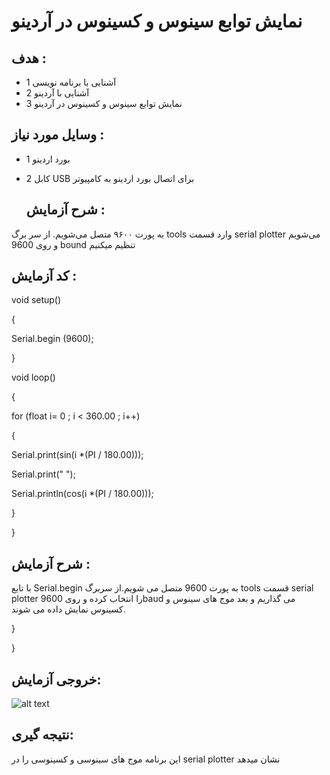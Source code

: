 # نمایش توابع سینوس و کسینوس در آردینو


## هدف :

* 1 آشنایی با برنامه نویسی
* 2 آشنایی با آردینو
* 3 نمایش توابع سینوس و کسینوس در آردینو


## وسایل مورد نیاز :

* 1 بورد اردینو
* 2 کابل  USB  برای اتصال بورد اردینو به کامپیوتر


  ## شرح آزمایش :
به پورت ۹۶۰۰ متصل می‌شویم.
از سر برگ tools وارد قسمت serial plotter  می‌شویم و روی 9600 bound  تنظیم میکنیم 

 
  ## کد آزمایش :
  
void setup() 

{

Serial.begin (9600);

}

void loop() 

{

for (float i= 0 ; i < 360.00 ; i++)

{  

 Serial.print(sin(i *(PI / 180.00)));

  Serial.print(" ");
 
   Serial.println(cos(i *(PI / 180.00)));

  }

}
  ## شرح آزمایش :
  با تابع Serial.begin به پورت 9600 متصل می شویم.از سربرگ tools قسمت serial plotter را انتخاب کرده و روی 9600baud می گذاریم و بعد موج های سینوس و کسینوس نمایش داده می شوند.
 

}

}

 ## خروجی آزمایش:
![alt text](https://github.com/Rahel12384/Microprocessor-3/blob/main/Report%201/4_5814513282077168430.gif)

 
  
## نتیجه گیری:
 این برنامه موج های سینوسی و کسینوسی را در serial plotter نشان میدهد
